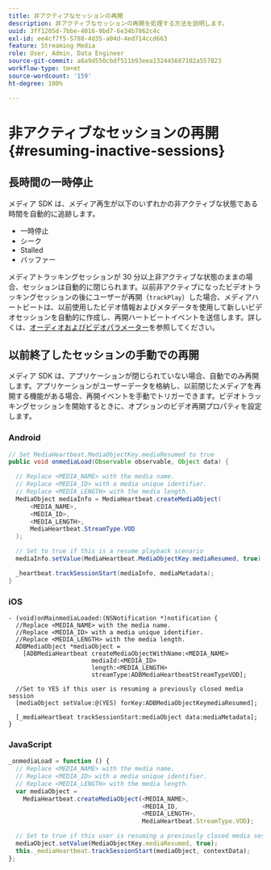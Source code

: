 ```yaml
---
title: 非アクティブなセッションの再開
description: 非アクティブなセッションの再開を処理する方法を説明します。
uuid: 3ff1205d-7bbe-4016-9bd7-6e34b7862c4c
exl-id: ee4cf7f5-5788-4d35-a04d-4ed714ccd663
feature: Streaming Media
role: User, Admin, Data Engineer
source-git-commit: a6a9d550cbdf511b93eea132445607102a557823
workflow-type: tm+mt
source-wordcount: '159'
ht-degree: 100%

---
```


# 非アクティブなセッションの再開{#resuming-inactive-sessions}

## 長時間の一時停止

メディア SDK は、メディア再生が以下のいずれかの非アクティブな状態である時間を自動的に追跡します。

* 一時停止
* シーク
* Stalled
* バッファー

メディアトラッキングセッションが 30 分以上非アクティブな状態のままの場合、セッションは自動的に閉じられます。以前非アクティブになったビデオトラッキングセッションの後にユーザーが再開（`trackPlay`）した場合、メディアハートビートは、以前使用したビデオ情報およびメタデータを使用して新しいビデオセッションを自動的に作成し、再開ハートビートイベントを送信します。詳しくは、[オーディオおよびビデオパラメーター](/help/implementation/variables/audio-video-parameters.md)を参照してください。


## 以前終了したセッションの手動での再開

メディア SDK は、アプリケーションが閉じられていない場合、自動でのみ再開します。アプリケーションがユーザーデータを格納し、以前閉じたメディアを再開する機能がある場合、再開イベントを手動でトリガーできます。ビデオトラッキングセッションを開始するときに、オプションのビデオ再開プロパティを設定します。

### Android

```java
// Set MediaHeartbeat.MediaObjectKey.mediaResumed to true
public void onmediaLoad(Observable observable, Object data) {

  // Replace <MEDIA_NAME> with the media name.
  // Replace <MEDIA_ID> with a media unique identifier.
  // Replace <MEDIA_LENGTH> with the media length.  
  MediaObject mediaInfo = MediaHeartbeat.createMediaObject(  
      <MEDIA_NAME>,  
      <MEDIA_ID>,  
      <MEDIA_LENGTH>,  
      MediaHeartbeat.StreamType.VOD
  );

  // Set to true if this is a resume playback scenario
  mediaInfo.setValue(MediaHeartbeat.MediaObjectKey.mediaResumed, true);

  _heartbeat.trackSessionStart(mediaInfo, mediaMetadata);
}
```

### iOS

```
- (void)onMainmediaLoaded:(NSNotification *)notification {
  //Replace <MEDIA_NAME> with the media name.
  //Replace <MEDIA_ID> with a media unique identifier.
  //Replace <MEDIA_LENGTH> with the media length.     
  ADBMediaObject *mediaObject =  
    [ADBMediaHeartbeat createMediaObjectWithName:<MEDIA_NAME>
                       mediaId:<MEDIA_ID>
                       length:<MEDIA_LENGTH>
                       streamType:ADBMediaHeartbeatStreamTypeVOD];

  //Set to YES if this user is resuming a previously closed media session
  [mediaObject setValue:@(YES) forKey:ADBMediaObjectKeymediaResumed];

  [_mediaHeartbeat trackSessionStart:mediaObject data:mediaMetadata];
}
```

### JavaScript

```js
_onmediaLoad = function () {
  // Replace <MEDIA_NAME> with the media name.
  // Replace <MEDIA_ID> with a media unique identifier.
  // Replace <MEDIA_LENGTH> with the media length.  
  var mediaObject =  
    MediaHeartbeat.createMediaObject(<MEDIA_NAME>,  
                                     <MEDIA_ID,  
                                     <MEDIA_LENGTH>,  
                                     MediaHeartbeat.StreamType.VOD);

  // Set to true if this user is resuming a previously closed media session
  mediaObject.setValue(MediaObjectKey.mediaResumed, true);
  this._mediaHeartbeat.trackSessionStart(mediaObject, contextData);
};
```
